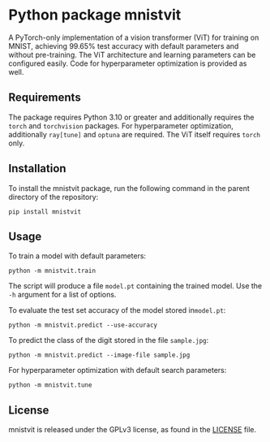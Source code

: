 # Python package mnistvit

A PyTorch-only implementation of a vision transformer (ViT) for training on MNIST,
achieving 99.65% test accuracy with default parameters and without pre-training.
The ViT architecture and learning parameters can be configured easily.  Code for
hyperparameter optimization is provided as well.


## Requirements

The package requires Python 3.10 or greater and additionally requires the `torch` and
`torchvision` packages.  For hyperparameter optimization, additionally `ray[tune]` and
`optuna` are required.  The ViT itself requires `torch` only.


## Installation

To install the mnistvit package, run the following command in the parent directory of
the repository:

```
pip install mnistvit
```


## Usage

To train a model with default parameters:
```
python -m mnistvit.train
```

The script will produce a file `model.pt` containing the trained model.  Use the `-h`
argument for a list of options.

To evaluate the test set accuracy of the model stored in`model.pt`:
```
python -m mnistvit.predict --use-accuracy
```

To predict the class of the digit stored in the file `sample.jpg`:
```
python -m mnistvit.predict --image-file sample.jpg
```

For hyperparameter optimization with default search parameters:
```
python -m mnistvit.tune
```


## License

mnistvit is released under the GPLv3 license, as found in the [LICENSE](LICENSE) file.
